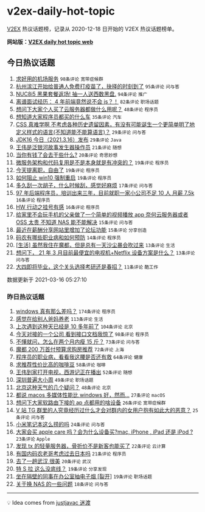 # v2ex-daily-hot-topic

[V2EX](https://www.v2ex.com/) 热议话题榜，记录从 2020-12-18 日开始的 V2EX 热议话题榜单。

**网站版：[V2EX daily hot topic web](https://boojack.github.io/v2ex-daily-hot-topic-web/)**

## 今日热议话题

<!-- TODAY BEGIN -->

1. [求好用的机场服务](https://www.v2ex.com/t/761937) `98条评论` `宽带症候群`
1. [杭州滨江开始给普通人免费打疫苗了，抉择的时刻到了](https://www.v2ex.com/t/761973) `95条评论` `问与答`
1. [NUC8i5 黑果套餐返场! 抽一人送西数黑盘.](https://www.v2ex.com/t/762040) `94条评论` `推广`
1. [离谱面试经历： 4 年前端竟然说不会 js？！](https://www.v2ex.com/t/761963) `82条评论` `职场话题`
1. [想问下大家个人买了云服务器都做什么用呢？](https://www.v2ex.com/t/762023) `48条评论` `程序员`
1. [想知道大家程序员都买的什么车](https://www.v2ex.com/t/761976) `35条评论` `汽车`
1. [CSS 真难学啊 不考虑各种历史遗留因素，有没有可能诞生一个更简单明了地定义样式的语言(不知道能不能算语言)？](https://www.v2ex.com/t/761935) `29条评论` `问与答`
1. [JDK16 今日（2021.3.16）发布](https://www.v2ex.com/t/761934) `29条评论` `Java`
1. [王伟是泛银河故事发生器操作员](https://www.v2ex.com/t/761932) `21条评论` `随想`
1. [当你有钱了会去干些什么?](https://www.v2ex.com/t/762037) `20条评论` `奇思妙想`
1. [微服务架构和代码复用是不是本身就是有冲突的？](https://www.v2ex.com/t/762072) `19条评论` `程序员`
1. [今天提离职，自由了](https://www.v2ex.com/t/762051) `19条评论` `程序员`
1. [如何阻止 win10 强制重启](https://www.v2ex.com/t/761992) `19条评论` `程序员`
1. [多久刮一次胡子，什么时候刮，感觉好麻烦](https://www.v2ex.com/t/762079) `17条评论` `问与答`
1. [97 年后端程序员，培训出来三年，目前就职一家小公司不足 10 人 月薪 7.5k](https://www.v2ex.com/t/762052) `16条评论` `程序员`
1. [HW 行动之挂号有感](https://www.v2ex.com/t/762049) `16条评论` `程序员`
1. [给家里不会玩手机的父亲做了一个简单的视频播放 app 奈何云服务器或者 OSS 太贵 不知道 NAS 能不能解决](https://www.v2ex.com/t/761965) `15条评论` `问与答`
1. [最近在薪酬分享网站里增加了论坛功能](https://www.v2ex.com/t/761936) `15条评论` `分享创造`
1. [码农有哪些职业病和如何预防](https://www.v2ex.com/t/761975) `14条评论` `程序员`
1. [[生活] 虽然我住在魔都，但是总有一天沙尘暴会吹过来](https://www.v2ex.com/t/762012) `13条评论` `生活`
1. [想问下， 21 年 3 月目前最便宜的电视机+Netflix 设备方案是什么？](https://www.v2ex.com/t/761939) `13条评论` `问与答`
1. [大四即将毕业，这个关头选择考研还是春招？](https://www.v2ex.com/t/762028) `11条评论` `酷工作`

数据更新于 2021-03-16 05:27:10

<!-- TODAY END -->

### 昨日热议话题

<!-- YESTERDAY BEGIN -->

1. [windows 真有那么差吗？](https://www.v2ex.com/t/761788) `174条评论` `程序员`
1. [感觉在给别人爸妈养老](https://www.v2ex.com/t/761692) `113条评论` `生活`
1. [上次遇到这种天已经是 10 多年前了](https://www.v2ex.com/t/761639) `104条评论` `北京`
1. [今天对接的一个公司 看到接口文档我惊了](https://www.v2ex.com/t/761703) `98条评论` `程序员`
1. [不懂就问，怎么在两个月内瘦 15 斤？](https://www.v2ex.com/t/761648) `73条评论` `问与答`
1. [魔都 200 万首付预算求购房推荐](https://www.v2ex.com/t/761673) `72条评论` `上海`
1. [程序员的职业病，看看我这腰是否还有救](https://www.v2ex.com/t/761664) `64条评论` `健康`
1. [求推荐性价比高的咖啡豆](https://www.v2ex.com/t/761647) `58条评论` `咖啡`
1. [王伟到家打开电视，西游记正在播出](https://www.v2ex.com/t/761637) `52条评论` `随想`
1. [深圳普遍大小周](https://www.v2ex.com/t/761728) `49条评论` `职场话题`
1. [北京这种天气的几个疑问？](https://www.v2ex.com/t/761690) `48条评论` `北京`
1. [都说 macos 多媒体性能比 windows 好，然而...](https://www.v2ex.com/t/761906) `27条评论` `macOS`
1. [想问下大家软路由下接的 ap 点都用的啥设备](https://www.v2ex.com/t/761818) `26条评论` `宽带症候群`
1. [V 站 TG 群里的人究竟经历过什么才会对群内的女用户抱有如此大的恶意？](https://www.v2ex.com/t/761874) `25条评论` `问与答`
1. [小米笔记本这么捞的吗](https://www.v2ex.com/t/761751) `24条评论` `问与答`
1. [大家会买 apple care 吗？会为什么设备买?mac, iPhone , iPad 还是 iPod ?](https://www.v2ex.com/t/761816) `23条评论` `Apple`
1. [发现 tx 的轻量服务器，骨折价不是新客也能买了](https://www.v2ex.com/t/761801) `22条评论` `云计算`
1. [有国内码农老哥考虑过去日本吗](https://www.v2ex.com/t/761926) `21条评论` `程序员`
1. [去了一趟武汉,很美](https://www.v2ex.com/t/761844) `20条评论` `武汉`
1. [特 S 拉 这么没底线？](https://www.v2ex.com/t/761805) `19条评论` `分享发现`
1. [坐在隔壁的同事在办公室抽电子烟 [裂开]](https://www.v2ex.com/t/761709) `19条评论` `职场话题`
1. [关于换 NAS 的一些问题](https://www.v2ex.com/t/761653) `18条评论` `问与答`

<!-- YESTERDAY END -->

---

💡 Idea comes from [justjavac 迷渡](https://github.com/justjavac/)
